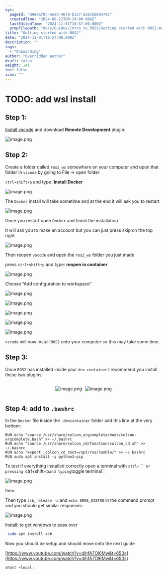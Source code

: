 ```yaml
---
sys:
  pageId: "89e0a78c-4e2b-4070-b327-d28cb0694742"
  createdTime: "2024-08-21T00:24:00.000Z"
  lastEditedTime: "2024-11-01T18:57:00.000Z"
  propFilepath: "docs/Guides/intro_to_ROS2/Getting started with ROS2.md"
title: "Getting started with ROS2"
date: "2024-11-01T18:57:00.000Z"
description: ""
tags:
  - "Onboarding"
author: "Overridden author"
draft: false
weight: 141
toc: false
icon: ""
---
```


# TODO: add wsl install

## Step 1:

[Install vscode](https://code.visualstudio.com/download) and download **Remote Development** plugin:

![image.png](https://prod-files-secure.s3.us-west-2.amazonaws.com/d518164a-d88e-44d1-a4ee-3adb3bd8bce0/efb52993-1881-4a40-b95e-6f020334f022/image.png?X-Amz-Algorithm=AWS4-HMAC-SHA256&X-Amz-Content-Sha256=UNSIGNED-PAYLOAD&X-Amz-Credential=ASIAZI2LB466QH3FHNHV%2F20250507%2Fus-west-2%2Fs3%2Faws4_request&X-Amz-Date=20250507T121551Z&X-Amz-Expires=3600&X-Amz-Security-Token=IQoJb3JpZ2luX2VjELT%2F%2F%2F%2F%2F%2F%2F%2F%2F%2FwEaCXVzLXdlc3QtMiJHMEUCIQDJOvGM99QjgrDnkzhnr4TpWK7OkWrnGGHxt3d0ipKzbgIgI%2FoQE9oQYtXKGMXL7D35ekUmhcNp2SbLgy5T1HEU0uAq%2FwMIXRAAGgw2Mzc0MjMxODM4MDUiDERTZSkYd8aaLrXWIircA3hoIa%2BFow8ZkSTYPZBrPpX2kTSVJBIROT92Ul5XsApB3K5WYcS4ExRotTmednDH%2FCCSMQvr5iHLYZg9cK0Fn3LKXlG2TdN%2Fl72pJ%2BHuD6UHxRfAT3tSJAqsNseyMEtgjF47EzYZJwiXPrtiX5F7jDUiYP0ByQhouuwdWHN7vjHouvLpn1FxRBH7v%2FcHMjpeemNgTR8shDURSJgAUUEa1Z70ue5VxYjZsmLPcfmuqsG1BrzdWe26GF1fbe8vgDu7eaRSfDWZ6xfAn9L6gxAdhkLcC%2Fo%2FKXuwk43iHS%2FyC0aaAekwD2h1BrgQNbnpJRJJpQS0Tj8popxoWXtD8K6P5g3MCFVZ4tpX2O98Ptp5MiqqthqQs6AWMZE0xIokUugiqnzLyL%2FVw3alKvbmrHeTqU9jRwCfQe9bce1KneB6Kz0lPsJyTBnMSG3xa93x5Zi479gFR1f9FxdYA9iRXYZdfmLbRM3NN3jbbIIujXLcf%2F9WvYbfnbgGrXZwgHeY7dy6gHbnjgJepFtbhbAg%2FxBm0ndbap3N8pVqf1arXRPozwPpgXp1Ouarl1bBQLAZqqRnk5jJOiA%2FemzApEsh7Xxs3q5jFdmNur0DgO6Qrj8QBe0TRRfmWDLd0bvpgLTyMLab7cAGOqUB1qpXTby9DAxtCFLdQ9cL%2BOOai0Jo%2BupQwA80UgK6opGFFNYXH724RoVZU7BxrL%2B3pzzdCj5%2FRfKMCcyZ7ham845IXYVUb%2FDEZlBE3AD1UpaQV32Hx88x0BF6i6AejiDAzM7TXc%2BxrZFXFC6xI6ncdVRUrEMFFsJS%2FW1vu%2FnMD303CmEPgF28tZravmUk0kkuJ9nUHIhyqRBvZYeef%2BHsfnJU4WbO&X-Amz-Signature=c2c52567a0d3e56925b8931c7b7e26f100abaf78f163c35c819e5c63651ebcb0&X-Amz-SignedHeaders=host&x-id=GetObject)

## Step 2:

Create a folder called `ros2_ws` somewhere on your computer and open that folder in `vscode` by going to File → open folder 

`ctrl+shift+p` and type: **Install Docker**

![image.png](https://prod-files-secure.s3.us-west-2.amazonaws.com/d518164a-d88e-44d1-a4ee-3adb3bd8bce0/2269dc0e-1cd5-47ff-bceb-c04ad9b2eab0/image.png?X-Amz-Algorithm=AWS4-HMAC-SHA256&X-Amz-Content-Sha256=UNSIGNED-PAYLOAD&X-Amz-Credential=ASIAZI2LB466QH3FHNHV%2F20250507%2Fus-west-2%2Fs3%2Faws4_request&X-Amz-Date=20250507T121551Z&X-Amz-Expires=3600&X-Amz-Security-Token=IQoJb3JpZ2luX2VjELT%2F%2F%2F%2F%2F%2F%2F%2F%2F%2FwEaCXVzLXdlc3QtMiJHMEUCIQDJOvGM99QjgrDnkzhnr4TpWK7OkWrnGGHxt3d0ipKzbgIgI%2FoQE9oQYtXKGMXL7D35ekUmhcNp2SbLgy5T1HEU0uAq%2FwMIXRAAGgw2Mzc0MjMxODM4MDUiDERTZSkYd8aaLrXWIircA3hoIa%2BFow8ZkSTYPZBrPpX2kTSVJBIROT92Ul5XsApB3K5WYcS4ExRotTmednDH%2FCCSMQvr5iHLYZg9cK0Fn3LKXlG2TdN%2Fl72pJ%2BHuD6UHxRfAT3tSJAqsNseyMEtgjF47EzYZJwiXPrtiX5F7jDUiYP0ByQhouuwdWHN7vjHouvLpn1FxRBH7v%2FcHMjpeemNgTR8shDURSJgAUUEa1Z70ue5VxYjZsmLPcfmuqsG1BrzdWe26GF1fbe8vgDu7eaRSfDWZ6xfAn9L6gxAdhkLcC%2Fo%2FKXuwk43iHS%2FyC0aaAekwD2h1BrgQNbnpJRJJpQS0Tj8popxoWXtD8K6P5g3MCFVZ4tpX2O98Ptp5MiqqthqQs6AWMZE0xIokUugiqnzLyL%2FVw3alKvbmrHeTqU9jRwCfQe9bce1KneB6Kz0lPsJyTBnMSG3xa93x5Zi479gFR1f9FxdYA9iRXYZdfmLbRM3NN3jbbIIujXLcf%2F9WvYbfnbgGrXZwgHeY7dy6gHbnjgJepFtbhbAg%2FxBm0ndbap3N8pVqf1arXRPozwPpgXp1Ouarl1bBQLAZqqRnk5jJOiA%2FemzApEsh7Xxs3q5jFdmNur0DgO6Qrj8QBe0TRRfmWDLd0bvpgLTyMLab7cAGOqUB1qpXTby9DAxtCFLdQ9cL%2BOOai0Jo%2BupQwA80UgK6opGFFNYXH724RoVZU7BxrL%2B3pzzdCj5%2FRfKMCcyZ7ham845IXYVUb%2FDEZlBE3AD1UpaQV32Hx88x0BF6i6AejiDAzM7TXc%2BxrZFXFC6xI6ncdVRUrEMFFsJS%2FW1vu%2FnMD303CmEPgF28tZravmUk0kkuJ9nUHIhyqRBvZYeef%2BHsfnJU4WbO&X-Amz-Signature=26d48ce4e0cb8143d26187efcaf75130812823102eca6b7f70f94d378ddafd89&X-Amz-SignedHeaders=host&x-id=GetObject)

The `Docker` install will take sometime and at the end it will ask you to restart

![image.png](https://prod-files-secure.s3.us-west-2.amazonaws.com/d518164a-d88e-44d1-a4ee-3adb3bd8bce0/ed233f78-be33-4b1f-b89c-9c346c0e961e/image.png?X-Amz-Algorithm=AWS4-HMAC-SHA256&X-Amz-Content-Sha256=UNSIGNED-PAYLOAD&X-Amz-Credential=ASIAZI2LB466QH3FHNHV%2F20250507%2Fus-west-2%2Fs3%2Faws4_request&X-Amz-Date=20250507T121551Z&X-Amz-Expires=3600&X-Amz-Security-Token=IQoJb3JpZ2luX2VjELT%2F%2F%2F%2F%2F%2F%2F%2F%2F%2FwEaCXVzLXdlc3QtMiJHMEUCIQDJOvGM99QjgrDnkzhnr4TpWK7OkWrnGGHxt3d0ipKzbgIgI%2FoQE9oQYtXKGMXL7D35ekUmhcNp2SbLgy5T1HEU0uAq%2FwMIXRAAGgw2Mzc0MjMxODM4MDUiDERTZSkYd8aaLrXWIircA3hoIa%2BFow8ZkSTYPZBrPpX2kTSVJBIROT92Ul5XsApB3K5WYcS4ExRotTmednDH%2FCCSMQvr5iHLYZg9cK0Fn3LKXlG2TdN%2Fl72pJ%2BHuD6UHxRfAT3tSJAqsNseyMEtgjF47EzYZJwiXPrtiX5F7jDUiYP0ByQhouuwdWHN7vjHouvLpn1FxRBH7v%2FcHMjpeemNgTR8shDURSJgAUUEa1Z70ue5VxYjZsmLPcfmuqsG1BrzdWe26GF1fbe8vgDu7eaRSfDWZ6xfAn9L6gxAdhkLcC%2Fo%2FKXuwk43iHS%2FyC0aaAekwD2h1BrgQNbnpJRJJpQS0Tj8popxoWXtD8K6P5g3MCFVZ4tpX2O98Ptp5MiqqthqQs6AWMZE0xIokUugiqnzLyL%2FVw3alKvbmrHeTqU9jRwCfQe9bce1KneB6Kz0lPsJyTBnMSG3xa93x5Zi479gFR1f9FxdYA9iRXYZdfmLbRM3NN3jbbIIujXLcf%2F9WvYbfnbgGrXZwgHeY7dy6gHbnjgJepFtbhbAg%2FxBm0ndbap3N8pVqf1arXRPozwPpgXp1Ouarl1bBQLAZqqRnk5jJOiA%2FemzApEsh7Xxs3q5jFdmNur0DgO6Qrj8QBe0TRRfmWDLd0bvpgLTyMLab7cAGOqUB1qpXTby9DAxtCFLdQ9cL%2BOOai0Jo%2BupQwA80UgK6opGFFNYXH724RoVZU7BxrL%2B3pzzdCj5%2FRfKMCcyZ7ham845IXYVUb%2FDEZlBE3AD1UpaQV32Hx88x0BF6i6AejiDAzM7TXc%2BxrZFXFC6xI6ncdVRUrEMFFsJS%2FW1vu%2FnMD303CmEPgF28tZravmUk0kkuJ9nUHIhyqRBvZYeef%2BHsfnJU4WbO&X-Amz-Signature=366094924080644f44e8e4beedfa030e8f486557ee36238cc93e32cd03fbf255&X-Amz-SignedHeaders=host&x-id=GetObject)

Once you restart open `Docker` and finish the installation

It will ask you to make an account but you can just press skip on the top right

![image.png](https://prod-files-secure.s3.us-west-2.amazonaws.com/d518164a-d88e-44d1-a4ee-3adb3bd8bce0/21010ad9-1659-4fd9-9f59-9932a09b2a3d/image.png?X-Amz-Algorithm=AWS4-HMAC-SHA256&X-Amz-Content-Sha256=UNSIGNED-PAYLOAD&X-Amz-Credential=ASIAZI2LB466QH3FHNHV%2F20250507%2Fus-west-2%2Fs3%2Faws4_request&X-Amz-Date=20250507T121551Z&X-Amz-Expires=3600&X-Amz-Security-Token=IQoJb3JpZ2luX2VjELT%2F%2F%2F%2F%2F%2F%2F%2F%2F%2FwEaCXVzLXdlc3QtMiJHMEUCIQDJOvGM99QjgrDnkzhnr4TpWK7OkWrnGGHxt3d0ipKzbgIgI%2FoQE9oQYtXKGMXL7D35ekUmhcNp2SbLgy5T1HEU0uAq%2FwMIXRAAGgw2Mzc0MjMxODM4MDUiDERTZSkYd8aaLrXWIircA3hoIa%2BFow8ZkSTYPZBrPpX2kTSVJBIROT92Ul5XsApB3K5WYcS4ExRotTmednDH%2FCCSMQvr5iHLYZg9cK0Fn3LKXlG2TdN%2Fl72pJ%2BHuD6UHxRfAT3tSJAqsNseyMEtgjF47EzYZJwiXPrtiX5F7jDUiYP0ByQhouuwdWHN7vjHouvLpn1FxRBH7v%2FcHMjpeemNgTR8shDURSJgAUUEa1Z70ue5VxYjZsmLPcfmuqsG1BrzdWe26GF1fbe8vgDu7eaRSfDWZ6xfAn9L6gxAdhkLcC%2Fo%2FKXuwk43iHS%2FyC0aaAekwD2h1BrgQNbnpJRJJpQS0Tj8popxoWXtD8K6P5g3MCFVZ4tpX2O98Ptp5MiqqthqQs6AWMZE0xIokUugiqnzLyL%2FVw3alKvbmrHeTqU9jRwCfQe9bce1KneB6Kz0lPsJyTBnMSG3xa93x5Zi479gFR1f9FxdYA9iRXYZdfmLbRM3NN3jbbIIujXLcf%2F9WvYbfnbgGrXZwgHeY7dy6gHbnjgJepFtbhbAg%2FxBm0ndbap3N8pVqf1arXRPozwPpgXp1Ouarl1bBQLAZqqRnk5jJOiA%2FemzApEsh7Xxs3q5jFdmNur0DgO6Qrj8QBe0TRRfmWDLd0bvpgLTyMLab7cAGOqUB1qpXTby9DAxtCFLdQ9cL%2BOOai0Jo%2BupQwA80UgK6opGFFNYXH724RoVZU7BxrL%2B3pzzdCj5%2FRfKMCcyZ7ham845IXYVUb%2FDEZlBE3AD1UpaQV32Hx88x0BF6i6AejiDAzM7TXc%2BxrZFXFC6xI6ncdVRUrEMFFsJS%2FW1vu%2FnMD303CmEPgF28tZravmUk0kkuJ9nUHIhyqRBvZYeef%2BHsfnJU4WbO&X-Amz-Signature=88cc9e8425139a18637ca3f3ec98ae73b9f32431b5c6309a105d911d3b34650d&X-Amz-SignedHeaders=host&x-id=GetObject)

Then reopen `vscode` and open the `ros2_ws` folder you just made

press `ctrl+shift+p` and type: **reopen in container**

![image.png](https://prod-files-secure.s3.us-west-2.amazonaws.com/d518164a-d88e-44d1-a4ee-3adb3bd8bce0/4e93b8c2-41ad-488c-8095-c74205196118/image.png?X-Amz-Algorithm=AWS4-HMAC-SHA256&X-Amz-Content-Sha256=UNSIGNED-PAYLOAD&X-Amz-Credential=ASIAZI2LB466QH3FHNHV%2F20250507%2Fus-west-2%2Fs3%2Faws4_request&X-Amz-Date=20250507T121551Z&X-Amz-Expires=3600&X-Amz-Security-Token=IQoJb3JpZ2luX2VjELT%2F%2F%2F%2F%2F%2F%2F%2F%2F%2FwEaCXVzLXdlc3QtMiJHMEUCIQDJOvGM99QjgrDnkzhnr4TpWK7OkWrnGGHxt3d0ipKzbgIgI%2FoQE9oQYtXKGMXL7D35ekUmhcNp2SbLgy5T1HEU0uAq%2FwMIXRAAGgw2Mzc0MjMxODM4MDUiDERTZSkYd8aaLrXWIircA3hoIa%2BFow8ZkSTYPZBrPpX2kTSVJBIROT92Ul5XsApB3K5WYcS4ExRotTmednDH%2FCCSMQvr5iHLYZg9cK0Fn3LKXlG2TdN%2Fl72pJ%2BHuD6UHxRfAT3tSJAqsNseyMEtgjF47EzYZJwiXPrtiX5F7jDUiYP0ByQhouuwdWHN7vjHouvLpn1FxRBH7v%2FcHMjpeemNgTR8shDURSJgAUUEa1Z70ue5VxYjZsmLPcfmuqsG1BrzdWe26GF1fbe8vgDu7eaRSfDWZ6xfAn9L6gxAdhkLcC%2Fo%2FKXuwk43iHS%2FyC0aaAekwD2h1BrgQNbnpJRJJpQS0Tj8popxoWXtD8K6P5g3MCFVZ4tpX2O98Ptp5MiqqthqQs6AWMZE0xIokUugiqnzLyL%2FVw3alKvbmrHeTqU9jRwCfQe9bce1KneB6Kz0lPsJyTBnMSG3xa93x5Zi479gFR1f9FxdYA9iRXYZdfmLbRM3NN3jbbIIujXLcf%2F9WvYbfnbgGrXZwgHeY7dy6gHbnjgJepFtbhbAg%2FxBm0ndbap3N8pVqf1arXRPozwPpgXp1Ouarl1bBQLAZqqRnk5jJOiA%2FemzApEsh7Xxs3q5jFdmNur0DgO6Qrj8QBe0TRRfmWDLd0bvpgLTyMLab7cAGOqUB1qpXTby9DAxtCFLdQ9cL%2BOOai0Jo%2BupQwA80UgK6opGFFNYXH724RoVZU7BxrL%2B3pzzdCj5%2FRfKMCcyZ7ham845IXYVUb%2FDEZlBE3AD1UpaQV32Hx88x0BF6i6AejiDAzM7TXc%2BxrZFXFC6xI6ncdVRUrEMFFsJS%2FW1vu%2FnMD303CmEPgF28tZravmUk0kkuJ9nUHIhyqRBvZYeef%2BHsfnJU4WbO&X-Amz-Signature=7d1c05f6e74df42cfb29ed7332969c1955ce2d8ff4e45a068551ee8b5dcec28e&X-Amz-SignedHeaders=host&x-id=GetObject)

Choose “Add configuration to workspace”

![image.png](https://prod-files-secure.s3.us-west-2.amazonaws.com/d518164a-d88e-44d1-a4ee-3adb3bd8bce0/9560b282-5060-4989-ba37-97e7b2c22476/image.png?X-Amz-Algorithm=AWS4-HMAC-SHA256&X-Amz-Content-Sha256=UNSIGNED-PAYLOAD&X-Amz-Credential=ASIAZI2LB466QH3FHNHV%2F20250507%2Fus-west-2%2Fs3%2Faws4_request&X-Amz-Date=20250507T121551Z&X-Amz-Expires=3600&X-Amz-Security-Token=IQoJb3JpZ2luX2VjELT%2F%2F%2F%2F%2F%2F%2F%2F%2F%2FwEaCXVzLXdlc3QtMiJHMEUCIQDJOvGM99QjgrDnkzhnr4TpWK7OkWrnGGHxt3d0ipKzbgIgI%2FoQE9oQYtXKGMXL7D35ekUmhcNp2SbLgy5T1HEU0uAq%2FwMIXRAAGgw2Mzc0MjMxODM4MDUiDERTZSkYd8aaLrXWIircA3hoIa%2BFow8ZkSTYPZBrPpX2kTSVJBIROT92Ul5XsApB3K5WYcS4ExRotTmednDH%2FCCSMQvr5iHLYZg9cK0Fn3LKXlG2TdN%2Fl72pJ%2BHuD6UHxRfAT3tSJAqsNseyMEtgjF47EzYZJwiXPrtiX5F7jDUiYP0ByQhouuwdWHN7vjHouvLpn1FxRBH7v%2FcHMjpeemNgTR8shDURSJgAUUEa1Z70ue5VxYjZsmLPcfmuqsG1BrzdWe26GF1fbe8vgDu7eaRSfDWZ6xfAn9L6gxAdhkLcC%2Fo%2FKXuwk43iHS%2FyC0aaAekwD2h1BrgQNbnpJRJJpQS0Tj8popxoWXtD8K6P5g3MCFVZ4tpX2O98Ptp5MiqqthqQs6AWMZE0xIokUugiqnzLyL%2FVw3alKvbmrHeTqU9jRwCfQe9bce1KneB6Kz0lPsJyTBnMSG3xa93x5Zi479gFR1f9FxdYA9iRXYZdfmLbRM3NN3jbbIIujXLcf%2F9WvYbfnbgGrXZwgHeY7dy6gHbnjgJepFtbhbAg%2FxBm0ndbap3N8pVqf1arXRPozwPpgXp1Ouarl1bBQLAZqqRnk5jJOiA%2FemzApEsh7Xxs3q5jFdmNur0DgO6Qrj8QBe0TRRfmWDLd0bvpgLTyMLab7cAGOqUB1qpXTby9DAxtCFLdQ9cL%2BOOai0Jo%2BupQwA80UgK6opGFFNYXH724RoVZU7BxrL%2B3pzzdCj5%2FRfKMCcyZ7ham845IXYVUb%2FDEZlBE3AD1UpaQV32Hx88x0BF6i6AejiDAzM7TXc%2BxrZFXFC6xI6ncdVRUrEMFFsJS%2FW1vu%2FnMD303CmEPgF28tZravmUk0kkuJ9nUHIhyqRBvZYeef%2BHsfnJU4WbO&X-Amz-Signature=8a4e4ae78a8e225f9b30926fb14290bf897c783ba7941f4cf830bd80acc37f92&X-Amz-SignedHeaders=host&x-id=GetObject)

![image.png](https://prod-files-secure.s3.us-west-2.amazonaws.com/d518164a-d88e-44d1-a4ee-3adb3bd8bce0/2ee63f81-886b-48e8-a553-dc6e5eac99e4/image.png?X-Amz-Algorithm=AWS4-HMAC-SHA256&X-Amz-Content-Sha256=UNSIGNED-PAYLOAD&X-Amz-Credential=ASIAZI2LB466QH3FHNHV%2F20250507%2Fus-west-2%2Fs3%2Faws4_request&X-Amz-Date=20250507T121551Z&X-Amz-Expires=3600&X-Amz-Security-Token=IQoJb3JpZ2luX2VjELT%2F%2F%2F%2F%2F%2F%2F%2F%2F%2FwEaCXVzLXdlc3QtMiJHMEUCIQDJOvGM99QjgrDnkzhnr4TpWK7OkWrnGGHxt3d0ipKzbgIgI%2FoQE9oQYtXKGMXL7D35ekUmhcNp2SbLgy5T1HEU0uAq%2FwMIXRAAGgw2Mzc0MjMxODM4MDUiDERTZSkYd8aaLrXWIircA3hoIa%2BFow8ZkSTYPZBrPpX2kTSVJBIROT92Ul5XsApB3K5WYcS4ExRotTmednDH%2FCCSMQvr5iHLYZg9cK0Fn3LKXlG2TdN%2Fl72pJ%2BHuD6UHxRfAT3tSJAqsNseyMEtgjF47EzYZJwiXPrtiX5F7jDUiYP0ByQhouuwdWHN7vjHouvLpn1FxRBH7v%2FcHMjpeemNgTR8shDURSJgAUUEa1Z70ue5VxYjZsmLPcfmuqsG1BrzdWe26GF1fbe8vgDu7eaRSfDWZ6xfAn9L6gxAdhkLcC%2Fo%2FKXuwk43iHS%2FyC0aaAekwD2h1BrgQNbnpJRJJpQS0Tj8popxoWXtD8K6P5g3MCFVZ4tpX2O98Ptp5MiqqthqQs6AWMZE0xIokUugiqnzLyL%2FVw3alKvbmrHeTqU9jRwCfQe9bce1KneB6Kz0lPsJyTBnMSG3xa93x5Zi479gFR1f9FxdYA9iRXYZdfmLbRM3NN3jbbIIujXLcf%2F9WvYbfnbgGrXZwgHeY7dy6gHbnjgJepFtbhbAg%2FxBm0ndbap3N8pVqf1arXRPozwPpgXp1Ouarl1bBQLAZqqRnk5jJOiA%2FemzApEsh7Xxs3q5jFdmNur0DgO6Qrj8QBe0TRRfmWDLd0bvpgLTyMLab7cAGOqUB1qpXTby9DAxtCFLdQ9cL%2BOOai0Jo%2BupQwA80UgK6opGFFNYXH724RoVZU7BxrL%2B3pzzdCj5%2FRfKMCcyZ7ham845IXYVUb%2FDEZlBE3AD1UpaQV32Hx88x0BF6i6AejiDAzM7TXc%2BxrZFXFC6xI6ncdVRUrEMFFsJS%2FW1vu%2FnMD303CmEPgF28tZravmUk0kkuJ9nUHIhyqRBvZYeef%2BHsfnJU4WbO&X-Amz-Signature=73ac69ac4fcf9be77d4b24635367f06239b66367f4134eee676c7b1665f062c0&X-Amz-SignedHeaders=host&x-id=GetObject)

![image.png](https://prod-files-secure.s3.us-west-2.amazonaws.com/d518164a-d88e-44d1-a4ee-3adb3bd8bce0/ae1580b2-b048-407e-aed9-b584224a7a04/image.png?X-Amz-Algorithm=AWS4-HMAC-SHA256&X-Amz-Content-Sha256=UNSIGNED-PAYLOAD&X-Amz-Credential=ASIAZI2LB466QH3FHNHV%2F20250507%2Fus-west-2%2Fs3%2Faws4_request&X-Amz-Date=20250507T121551Z&X-Amz-Expires=3600&X-Amz-Security-Token=IQoJb3JpZ2luX2VjELT%2F%2F%2F%2F%2F%2F%2F%2F%2F%2FwEaCXVzLXdlc3QtMiJHMEUCIQDJOvGM99QjgrDnkzhnr4TpWK7OkWrnGGHxt3d0ipKzbgIgI%2FoQE9oQYtXKGMXL7D35ekUmhcNp2SbLgy5T1HEU0uAq%2FwMIXRAAGgw2Mzc0MjMxODM4MDUiDERTZSkYd8aaLrXWIircA3hoIa%2BFow8ZkSTYPZBrPpX2kTSVJBIROT92Ul5XsApB3K5WYcS4ExRotTmednDH%2FCCSMQvr5iHLYZg9cK0Fn3LKXlG2TdN%2Fl72pJ%2BHuD6UHxRfAT3tSJAqsNseyMEtgjF47EzYZJwiXPrtiX5F7jDUiYP0ByQhouuwdWHN7vjHouvLpn1FxRBH7v%2FcHMjpeemNgTR8shDURSJgAUUEa1Z70ue5VxYjZsmLPcfmuqsG1BrzdWe26GF1fbe8vgDu7eaRSfDWZ6xfAn9L6gxAdhkLcC%2Fo%2FKXuwk43iHS%2FyC0aaAekwD2h1BrgQNbnpJRJJpQS0Tj8popxoWXtD8K6P5g3MCFVZ4tpX2O98Ptp5MiqqthqQs6AWMZE0xIokUugiqnzLyL%2FVw3alKvbmrHeTqU9jRwCfQe9bce1KneB6Kz0lPsJyTBnMSG3xa93x5Zi479gFR1f9FxdYA9iRXYZdfmLbRM3NN3jbbIIujXLcf%2F9WvYbfnbgGrXZwgHeY7dy6gHbnjgJepFtbhbAg%2FxBm0ndbap3N8pVqf1arXRPozwPpgXp1Ouarl1bBQLAZqqRnk5jJOiA%2FemzApEsh7Xxs3q5jFdmNur0DgO6Qrj8QBe0TRRfmWDLd0bvpgLTyMLab7cAGOqUB1qpXTby9DAxtCFLdQ9cL%2BOOai0Jo%2BupQwA80UgK6opGFFNYXH724RoVZU7BxrL%2B3pzzdCj5%2FRfKMCcyZ7ham845IXYVUb%2FDEZlBE3AD1UpaQV32Hx88x0BF6i6AejiDAzM7TXc%2BxrZFXFC6xI6ncdVRUrEMFFsJS%2FW1vu%2FnMD303CmEPgF28tZravmUk0kkuJ9nUHIhyqRBvZYeef%2BHsfnJU4WbO&X-Amz-Signature=8b821b546445b7b42af658d3eab1ffafb0559e922c1d77f17374cf0d95eb11fd&X-Amz-SignedHeaders=host&x-id=GetObject)

![image.png](https://prod-files-secure.s3.us-west-2.amazonaws.com/d518164a-d88e-44d1-a4ee-3adb3bd8bce0/53255b28-f75e-430f-b9e3-c0ac8577e42b/image.png?X-Amz-Algorithm=AWS4-HMAC-SHA256&X-Amz-Content-Sha256=UNSIGNED-PAYLOAD&X-Amz-Credential=ASIAZI2LB466QH3FHNHV%2F20250507%2Fus-west-2%2Fs3%2Faws4_request&X-Amz-Date=20250507T121551Z&X-Amz-Expires=3600&X-Amz-Security-Token=IQoJb3JpZ2luX2VjELT%2F%2F%2F%2F%2F%2F%2F%2F%2F%2FwEaCXVzLXdlc3QtMiJHMEUCIQDJOvGM99QjgrDnkzhnr4TpWK7OkWrnGGHxt3d0ipKzbgIgI%2FoQE9oQYtXKGMXL7D35ekUmhcNp2SbLgy5T1HEU0uAq%2FwMIXRAAGgw2Mzc0MjMxODM4MDUiDERTZSkYd8aaLrXWIircA3hoIa%2BFow8ZkSTYPZBrPpX2kTSVJBIROT92Ul5XsApB3K5WYcS4ExRotTmednDH%2FCCSMQvr5iHLYZg9cK0Fn3LKXlG2TdN%2Fl72pJ%2BHuD6UHxRfAT3tSJAqsNseyMEtgjF47EzYZJwiXPrtiX5F7jDUiYP0ByQhouuwdWHN7vjHouvLpn1FxRBH7v%2FcHMjpeemNgTR8shDURSJgAUUEa1Z70ue5VxYjZsmLPcfmuqsG1BrzdWe26GF1fbe8vgDu7eaRSfDWZ6xfAn9L6gxAdhkLcC%2Fo%2FKXuwk43iHS%2FyC0aaAekwD2h1BrgQNbnpJRJJpQS0Tj8popxoWXtD8K6P5g3MCFVZ4tpX2O98Ptp5MiqqthqQs6AWMZE0xIokUugiqnzLyL%2FVw3alKvbmrHeTqU9jRwCfQe9bce1KneB6Kz0lPsJyTBnMSG3xa93x5Zi479gFR1f9FxdYA9iRXYZdfmLbRM3NN3jbbIIujXLcf%2F9WvYbfnbgGrXZwgHeY7dy6gHbnjgJepFtbhbAg%2FxBm0ndbap3N8pVqf1arXRPozwPpgXp1Ouarl1bBQLAZqqRnk5jJOiA%2FemzApEsh7Xxs3q5jFdmNur0DgO6Qrj8QBe0TRRfmWDLd0bvpgLTyMLab7cAGOqUB1qpXTby9DAxtCFLdQ9cL%2BOOai0Jo%2BupQwA80UgK6opGFFNYXH724RoVZU7BxrL%2B3pzzdCj5%2FRfKMCcyZ7ham845IXYVUb%2FDEZlBE3AD1UpaQV32Hx88x0BF6i6AejiDAzM7TXc%2BxrZFXFC6xI6ncdVRUrEMFFsJS%2FW1vu%2FnMD303CmEPgF28tZravmUk0kkuJ9nUHIhyqRBvZYeef%2BHsfnJU4WbO&X-Amz-Signature=9f594d5c6298418a15e7dcb2ee53cab505df93f7b94a1258af811e423bac91e1&X-Amz-SignedHeaders=host&x-id=GetObject)

![image.png](https://prod-files-secure.s3.us-west-2.amazonaws.com/d518164a-d88e-44d1-a4ee-3adb3bd8bce0/7c562767-5af9-4ffb-97d1-327bcdf4ee00/image.png?X-Amz-Algorithm=AWS4-HMAC-SHA256&X-Amz-Content-Sha256=UNSIGNED-PAYLOAD&X-Amz-Credential=ASIAZI2LB466QH3FHNHV%2F20250507%2Fus-west-2%2Fs3%2Faws4_request&X-Amz-Date=20250507T121551Z&X-Amz-Expires=3600&X-Amz-Security-Token=IQoJb3JpZ2luX2VjELT%2F%2F%2F%2F%2F%2F%2F%2F%2F%2FwEaCXVzLXdlc3QtMiJHMEUCIQDJOvGM99QjgrDnkzhnr4TpWK7OkWrnGGHxt3d0ipKzbgIgI%2FoQE9oQYtXKGMXL7D35ekUmhcNp2SbLgy5T1HEU0uAq%2FwMIXRAAGgw2Mzc0MjMxODM4MDUiDERTZSkYd8aaLrXWIircA3hoIa%2BFow8ZkSTYPZBrPpX2kTSVJBIROT92Ul5XsApB3K5WYcS4ExRotTmednDH%2FCCSMQvr5iHLYZg9cK0Fn3LKXlG2TdN%2Fl72pJ%2BHuD6UHxRfAT3tSJAqsNseyMEtgjF47EzYZJwiXPrtiX5F7jDUiYP0ByQhouuwdWHN7vjHouvLpn1FxRBH7v%2FcHMjpeemNgTR8shDURSJgAUUEa1Z70ue5VxYjZsmLPcfmuqsG1BrzdWe26GF1fbe8vgDu7eaRSfDWZ6xfAn9L6gxAdhkLcC%2Fo%2FKXuwk43iHS%2FyC0aaAekwD2h1BrgQNbnpJRJJpQS0Tj8popxoWXtD8K6P5g3MCFVZ4tpX2O98Ptp5MiqqthqQs6AWMZE0xIokUugiqnzLyL%2FVw3alKvbmrHeTqU9jRwCfQe9bce1KneB6Kz0lPsJyTBnMSG3xa93x5Zi479gFR1f9FxdYA9iRXYZdfmLbRM3NN3jbbIIujXLcf%2F9WvYbfnbgGrXZwgHeY7dy6gHbnjgJepFtbhbAg%2FxBm0ndbap3N8pVqf1arXRPozwPpgXp1Ouarl1bBQLAZqqRnk5jJOiA%2FemzApEsh7Xxs3q5jFdmNur0DgO6Qrj8QBe0TRRfmWDLd0bvpgLTyMLab7cAGOqUB1qpXTby9DAxtCFLdQ9cL%2BOOai0Jo%2BupQwA80UgK6opGFFNYXH724RoVZU7BxrL%2B3pzzdCj5%2FRfKMCcyZ7ham845IXYVUb%2FDEZlBE3AD1UpaQV32Hx88x0BF6i6AejiDAzM7TXc%2BxrZFXFC6xI6ncdVRUrEMFFsJS%2FW1vu%2FnMD303CmEPgF28tZravmUk0kkuJ9nUHIhyqRBvZYeef%2BHsfnJU4WbO&X-Amz-Signature=2dd7ba6ff5aa2d3ef468504a6a0a5cd216130471a343c5035d7e4905ca59be18&X-Amz-SignedHeaders=host&x-id=GetObject)

`vscode` will now install `ROS2` onto your computer so this may take some time.

## Step 3:

Once `ROS2` has installed inside your `dev-container` I recommend you install these two plugins:

<div style="display: flex;flex-direction: row; column-gap:10px; max-width: 630px;justify-content: center;">
<div>

![image.png](https://prod-files-secure.s3.us-west-2.amazonaws.com/d518164a-d88e-44d1-a4ee-3adb3bd8bce0/3fc3d550-5a54-4ba1-ba6b-faa01cdb7369/image.png?X-Amz-Algorithm=AWS4-HMAC-SHA256&X-Amz-Content-Sha256=UNSIGNED-PAYLOAD&X-Amz-Credential=ASIAZI2LB4666WCYLEKP%2F20250507%2Fus-west-2%2Fs3%2Faws4_request&X-Amz-Date=20250507T121555Z&X-Amz-Expires=3600&X-Amz-Security-Token=IQoJb3JpZ2luX2VjELT%2F%2F%2F%2F%2F%2F%2F%2F%2F%2FwEaCXVzLXdlc3QtMiJIMEYCIQCzDtyeOtAhP0TM0V9HtlDWDxmX%2Beq8COVea5npzWfWdAIhANZLOqEJPOGc6uBMx1jGbB%2BjTn0B0HkBETWpm7EpgVpOKv8DCF0QABoMNjM3NDIzMTgzODA1Igwd27T67RWG0T0pzGEq3AMmNPnfpg7%2F58E8uF17Iq89nex4FfwUpmSxmBR0R4DvMbr0kcoSaNrJ8zw1CVa1l0fc%2Fg5LWev%2BivcvoYl3g0kcJ0ZRCpx9Rc%2FunBoDt2hzPMwod8P4kqJVYxrui9ZxQMT8DUsXcZfIa11J1DqR%2BYFGI8VorXRpWrU7MYvYQVQ6y34C1l%2BP1J11BKRu%2Fbs2IZMACkRz9WHjyN8dMcmM8e4M3QloE%2Bc10jeFFdbiH7ZzNwW36aui7R4SIqMN1pThJhWbvMr8dox0TaUw0MZcrSsNLqMUF5W37DyVzerdXf1%2F1nl4KyQr5ed%2BAYTS47Iwq0aJJA2QZvV3lLuyPC6owuy6AD4NCOGLLDzDXpBoZPh%2FfVEtJ7Iz6FGcVez53MI3575sG3KGZ7uIyQwCZtipYO6Gr8v3Qz5X7qoU8RXa66DAsaNNYaXz85KLqn4ABiBXA%2BlS1nvqx7aHQ2sGrXSVHZhg7udvDW4EKShf51GGOvLqakODnLpIdzoTV4AnM5q1NpzjWgzqmtZTa8T6kmFmZNSVfl6erp9%2BIMUO5QuiGfDdHjyXm40%2FocPJjvfg2TTH12jYIGrgm16JdB%2FjcSUt5GHKmRetwf6UTo3BpLHZ8quGP%2BQnD9B9ib0RDzf%2BgzCnmu3ABjqkASYv8o9Qp5VOjWUfBBFLP11m%2BoCUJauAuMW0VTOH%2F0pol2IEr7ES9hTCOcsap6X69YidK5vZEny%2F4nvkF0T2kYHKJRHdXqMveak7eIU54kWbx%2Ba3tyei%2FsvOtcG%2FSXFVNvnYTw8Nx3hhF7ITakd4NVT5uFjEle5L2qFIYqnXb3VOC7GjO%2FM%2Bu8cG2Md5fCtu6YbKV%2BOpX4r0ta4bRzIljLP6%2BgqF&X-Amz-Signature=80f3271b6d76bc79f82a57cbe18c9d5511c2d246178d429e64c2c301da0f2dfb&X-Amz-SignedHeaders=host&x-id=GetObject)

</div>
<div>

![image.png](https://prod-files-secure.s3.us-west-2.amazonaws.com/d518164a-d88e-44d1-a4ee-3adb3bd8bce0/d994cc66-13c2-4093-a5a3-f84cf4601a82/image.png?X-Amz-Algorithm=AWS4-HMAC-SHA256&X-Amz-Content-Sha256=UNSIGNED-PAYLOAD&X-Amz-Credential=ASIAZI2LB466Z5A4NUAW%2F20250507%2Fus-west-2%2Fs3%2Faws4_request&X-Amz-Date=20250507T121555Z&X-Amz-Expires=3600&X-Amz-Security-Token=IQoJb3JpZ2luX2VjELT%2F%2F%2F%2F%2F%2F%2F%2F%2F%2FwEaCXVzLXdlc3QtMiJGMEQCIHkCyRoxQMvrhNFLJ20PmtXTfKJEER49x67%2FheLFmO%2BSAiAH03695IKzb6KYcJW7eEUtZfuQkz9B%2FK6GwiIK9doiASr%2FAwhdEAAaDDYzNzQyMzE4MzgwNSIMMIBz5iVG4kbL1HaFKtwDb3NGN7DXfMn6IUOMRShoLu1TpjFB2bETwDjlPDbpeu2BtzLGe5tXmnD3V%2FWEqEhdtQ%2Fy6%2F8Rn7RJ9d0h46yDBFMFIlJSofRDCFOX34wQYcgfzZfU352g7D70bBdEobO1rZ8hjaQ1qRoEx8P4ONlzHT9uaSj3%2FEX0EGT4CVxABYLs5V1SvCrByNAlpXfdb%2FMH61BSHZ45974ARrQKn20NN5jKCg54AL0qyHTfcR0YKhL%2BeU5%2FG8lC17k4fiPYlGpjytkT4YUHsRq3wyJDE2q%2BNdYgc1lLpYUoBnhV0en7g1eYfCe0lPiYG1ctY7Z%2BNdIjEQXMuLR3A6FWUViuMw7Kd42jL5pXjglmcwPlXJELxf5Y8EW47asC3cRVdxAmDXSC5xv9HsmxJ2fVRQ5Y%2F%2FA9YhwrFMfPIqoLicy07KtiOZ5KQkYQD4Wv%2FzSQbTQ43kKwyGsMw%2B2FvGB62Ox8%2Fw1ax%2BAHYtNAzyop0ZhjKqfdRx7PptoGWBbzSLDIRbz%2FRi5Um1IHtEXwhueXDvbFdyygwRbj%2Bw7RbQxiwh8AEJ1ihMyZvs2hYUuAUtEGFL1IV2SySGv0pzs%2Fsqdad0sBI5yxAHbT%2BgD8vJ4cMN%2FHSk33VFX5ze1IL7TgCVxnJo8wn5rtwAY6pgFbnoO0wJ48mwtOu1sx%2F1Ith7Wz9S1DRPpI99NDpeUCZWHWx%2FkQbMPYrQ8BNM3DJVmV%2Bv5L7U%2BUfDaVBYOsmNuk%2FGo5PSQuR%2BL4GHKu0Oqilots5TMQxTU3nUxrBBGqkHg8oCp28TMDbjgIlfagtZ16Wyk3KxIIHq36nZdK3%2FcTBd1E%2BrAqqbUo32uUTlSRwj%2BrSC8Xk5X%2BxAFaN%2FhCgpM%2BpfqlgmE3&X-Amz-Signature=9aeec01f7509be072b7f40d28f2a7296e83a61cac05ca9f9e4a092cfbc1f0665&X-Amz-SignedHeaders=host&x-id=GetObject)

</div>
</div>

## Step 4: add to `.bashrc`

In the `Docker` file inside the `.devcontainer` folder add this line at the very bottom: 

```docker
RUN echo "source /usr/share/colcon_argcomplete/hook/colcon-argcomplete.bash" >> ~/.bashrc
RUN echo "source /usr/share/colcon_cd/function/colcon_cd.sh" >> ~/.bashrc
RUN echo "export _colcon_cd_root=/opt/ros/humble/" >> ~/.bashrc
RUN sudo apt install -y python3-pip 
```

To test if everything installed correctly open a terminal with `ctrl+`` or pressing `ctrl+shift+p` and typing `toggle terminal`:

![image.png](https://prod-files-secure.s3.us-west-2.amazonaws.com/d518164a-d88e-44d1-a4ee-3adb3bd8bce0/6a4943d8-b04e-4c02-9a58-775f3384d1a5/image.png?X-Amz-Algorithm=AWS4-HMAC-SHA256&X-Amz-Content-Sha256=UNSIGNED-PAYLOAD&X-Amz-Credential=ASIAZI2LB466QH3FHNHV%2F20250507%2Fus-west-2%2Fs3%2Faws4_request&X-Amz-Date=20250507T121551Z&X-Amz-Expires=3600&X-Amz-Security-Token=IQoJb3JpZ2luX2VjELT%2F%2F%2F%2F%2F%2F%2F%2F%2F%2FwEaCXVzLXdlc3QtMiJHMEUCIQDJOvGM99QjgrDnkzhnr4TpWK7OkWrnGGHxt3d0ipKzbgIgI%2FoQE9oQYtXKGMXL7D35ekUmhcNp2SbLgy5T1HEU0uAq%2FwMIXRAAGgw2Mzc0MjMxODM4MDUiDERTZSkYd8aaLrXWIircA3hoIa%2BFow8ZkSTYPZBrPpX2kTSVJBIROT92Ul5XsApB3K5WYcS4ExRotTmednDH%2FCCSMQvr5iHLYZg9cK0Fn3LKXlG2TdN%2Fl72pJ%2BHuD6UHxRfAT3tSJAqsNseyMEtgjF47EzYZJwiXPrtiX5F7jDUiYP0ByQhouuwdWHN7vjHouvLpn1FxRBH7v%2FcHMjpeemNgTR8shDURSJgAUUEa1Z70ue5VxYjZsmLPcfmuqsG1BrzdWe26GF1fbe8vgDu7eaRSfDWZ6xfAn9L6gxAdhkLcC%2Fo%2FKXuwk43iHS%2FyC0aaAekwD2h1BrgQNbnpJRJJpQS0Tj8popxoWXtD8K6P5g3MCFVZ4tpX2O98Ptp5MiqqthqQs6AWMZE0xIokUugiqnzLyL%2FVw3alKvbmrHeTqU9jRwCfQe9bce1KneB6Kz0lPsJyTBnMSG3xa93x5Zi479gFR1f9FxdYA9iRXYZdfmLbRM3NN3jbbIIujXLcf%2F9WvYbfnbgGrXZwgHeY7dy6gHbnjgJepFtbhbAg%2FxBm0ndbap3N8pVqf1arXRPozwPpgXp1Ouarl1bBQLAZqqRnk5jJOiA%2FemzApEsh7Xxs3q5jFdmNur0DgO6Qrj8QBe0TRRfmWDLd0bvpgLTyMLab7cAGOqUB1qpXTby9DAxtCFLdQ9cL%2BOOai0Jo%2BupQwA80UgK6opGFFNYXH724RoVZU7BxrL%2B3pzzdCj5%2FRfKMCcyZ7ham845IXYVUb%2FDEZlBE3AD1UpaQV32Hx88x0BF6i6AejiDAzM7TXc%2BxrZFXFC6xI6ncdVRUrEMFFsJS%2FW1vu%2FnMD303CmEPgF28tZravmUk0kkuJ9nUHIhyqRBvZYeef%2BHsfnJU4WbO&X-Amz-Signature=2549e5362558680ef1e963da87027bf39b8b4ca3715b2b1a2786ce98afec19b7&X-Amz-SignedHeaders=host&x-id=GetObject)

then 

Then type `lsb_release -a` and `echo $ROS_DISTRO` in the command prompt and you should get similar responses:

![image.png](https://prod-files-secure.s3.us-west-2.amazonaws.com/d518164a-d88e-44d1-a4ee-3adb3bd8bce0/3e635dec-a805-4e85-8b9e-d000e5b71a4e/image.png?X-Amz-Algorithm=AWS4-HMAC-SHA256&X-Amz-Content-Sha256=UNSIGNED-PAYLOAD&X-Amz-Credential=ASIAZI2LB466QH3FHNHV%2F20250507%2Fus-west-2%2Fs3%2Faws4_request&X-Amz-Date=20250507T121551Z&X-Amz-Expires=3600&X-Amz-Security-Token=IQoJb3JpZ2luX2VjELT%2F%2F%2F%2F%2F%2F%2F%2F%2F%2FwEaCXVzLXdlc3QtMiJHMEUCIQDJOvGM99QjgrDnkzhnr4TpWK7OkWrnGGHxt3d0ipKzbgIgI%2FoQE9oQYtXKGMXL7D35ekUmhcNp2SbLgy5T1HEU0uAq%2FwMIXRAAGgw2Mzc0MjMxODM4MDUiDERTZSkYd8aaLrXWIircA3hoIa%2BFow8ZkSTYPZBrPpX2kTSVJBIROT92Ul5XsApB3K5WYcS4ExRotTmednDH%2FCCSMQvr5iHLYZg9cK0Fn3LKXlG2TdN%2Fl72pJ%2BHuD6UHxRfAT3tSJAqsNseyMEtgjF47EzYZJwiXPrtiX5F7jDUiYP0ByQhouuwdWHN7vjHouvLpn1FxRBH7v%2FcHMjpeemNgTR8shDURSJgAUUEa1Z70ue5VxYjZsmLPcfmuqsG1BrzdWe26GF1fbe8vgDu7eaRSfDWZ6xfAn9L6gxAdhkLcC%2Fo%2FKXuwk43iHS%2FyC0aaAekwD2h1BrgQNbnpJRJJpQS0Tj8popxoWXtD8K6P5g3MCFVZ4tpX2O98Ptp5MiqqthqQs6AWMZE0xIokUugiqnzLyL%2FVw3alKvbmrHeTqU9jRwCfQe9bce1KneB6Kz0lPsJyTBnMSG3xa93x5Zi479gFR1f9FxdYA9iRXYZdfmLbRM3NN3jbbIIujXLcf%2F9WvYbfnbgGrXZwgHeY7dy6gHbnjgJepFtbhbAg%2FxBm0ndbap3N8pVqf1arXRPozwPpgXp1Ouarl1bBQLAZqqRnk5jJOiA%2FemzApEsh7Xxs3q5jFdmNur0DgO6Qrj8QBe0TRRfmWDLd0bvpgLTyMLab7cAGOqUB1qpXTby9DAxtCFLdQ9cL%2BOOai0Jo%2BupQwA80UgK6opGFFNYXH724RoVZU7BxrL%2B3pzzdCj5%2FRfKMCcyZ7ham845IXYVUb%2FDEZlBE3AD1UpaQV32Hx88x0BF6i6AejiDAzM7TXc%2BxrZFXFC6xI6ncdVRUrEMFFsJS%2FW1vu%2FnMD303CmEPgF28tZravmUk0kkuJ9nUHIhyqRBvZYeef%2BHsfnJU4WbO&X-Amz-Signature=50af6feb9577e3354043bffa313abdaa3c629535f208f5a0be7e74e9e014f106&X-Amz-SignedHeaders=host&x-id=GetObject)

Install:  to get windows to pass over

```bash
 sudo apt install xcb
```

Now you should be setup and should move onto the next guide 

[https://www.youtube.com/watch?v=dihfA7Ol6Mw&t=650s](https://www.youtube.com/watch?v=dihfA7Ol6Mw&t=650s)

```python
xhost +local:
```
